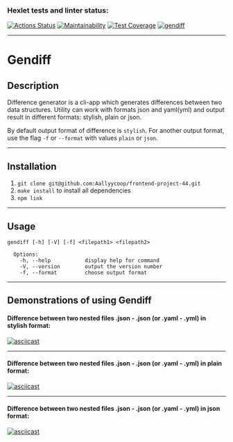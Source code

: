 ### Hexlet tests and linter status:
[![Actions Status](https://github.com/Aallyycoop/frontend-project-46/workflows/hexlet-check/badge.svg)](https://github.com/Aallyycoop/frontend-project-46/actions)
[![Maintainability](https://api.codeclimate.com/v1/badges/7fd85742f4f2616014bc/maintainability)](https://codeclimate.com/github/Aallyycoop/frontend-project-46/maintainability)
[![Test Coverage](https://api.codeclimate.com/v1/badges/7fd85742f4f2616014bc/test_coverage)](https://codeclimate.com/github/Aallyycoop/frontend-project-46/test_coverage)
[![gendiff](https://github.com/Aallyycoop/frontend-project-46/actions/workflows/gendiff.yml/badge.svg)](https://github.com/Aallyycoop/frontend-project-46/actions/workflows/gendiff.yml)

---

# Gendiff

## Description
Difference generator is a cli-app which generates differences between two data structures. Utility can work with formats json and yaml(yml) and output result in different formats: stylish, plain or json.

By default output format of difference is `stylish`. For another output format, use the flag `-f` or `--format` with values `plain` or `json`.

***

## Installation

1. `git clone git@github.com:Aallyycoop/frontend-project-44.git`
2. `make install` to install all dependencies
3. `npm link`

***

## Usage
```
gendiff [-h] [-V] [-f] <filepath1> <filepath2>

  Options:
    -h, --help           display help for command
    -V, --version        output the version number
    -f, --format         choose output format
```
***

## Demonstrations of using Gendiff

#### Difference between two nested files .json - .json (or .yaml - .yml) in stylish format:

[![asciicast](https://asciinema.org/a/6q8o43DAqHFCEWQVqgrx20dYE.svg)](https://asciinema.org/a/6q8o43DAqHFCEWQVqgrx20dYE)

***

#### Difference between two nested files .json - .json (or .yaml - .yml) in plain format:

[![asciicast](https://asciinema.org/a/Q3Di2l3lrTO2H4Ed84SlTABq4.svg)](https://asciinema.org/a/Q3Di2l3lrTO2H4Ed84SlTABq4)

***

#### Difference between two nested files .json - .json (or .yaml - .yml) in json format:

[![asciicast](https://asciinema.org/a/j7aEjTSGjcYkzEt6PixcLgJ9J.svg)](https://asciinema.org/a/j7aEjTSGjcYkzEt6PixcLgJ9J)